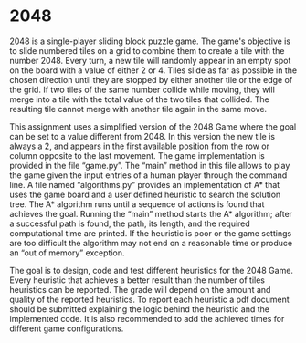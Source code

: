 # 2048
2048 is a single-player sliding block puzzle game. The game's
objective is to slide numbered tiles on a grid to combine them to
create a tile with the number 2048. Every turn, a new tile will
randomly appear in an empty spot on the board with a value of
either 2 or 4. Tiles slide as far as possible in the chosen direction
until they are stopped by either another tile or the edge of the grid.
If two tiles of the same number collide while moving, they will
merge into a tile with the total value of the two tiles that collided.
The resulting tile cannot merge with another tile again in the same
move.

This assignment uses a simplified version of the 2048 Game where the goal can be set to a value
different from 2048. In this version the new tile is always a 2, and appears in the first available position
from the row or column opposite to the last movement. The game implementation is provided in the file
“game.py”. The “main” method in this file allows to play the game given the input entries of a human
player through the command line.
A file named “algorithms.py” provides an implementation of A* that uses the game board and a user
defined heuristic to search the solution tree. The A* algorithm runs until a sequence of actions is found
that achieves the goal. Running the “main” method starts the A* algorithm; after a successful path is
found, the path, its length, and the required computational time are printed. If the heuristic is poor or
the game settings are too difficult the algorithm may not end on a reasonable time or produce an “out
of memory” exception.

The goal is to design, code and test different heuristics for the 2048 Game. Every heuristic that achieves
a better result than the number of tiles heuristics can be reported. The grade will depend on the
amount and quality of the reported heuristics. To report each heuristic a pdf document should be
submitted explaining the logic behind the heuristic and the implemented code. It is also recommended
to add the achieved times for different game configurations.
